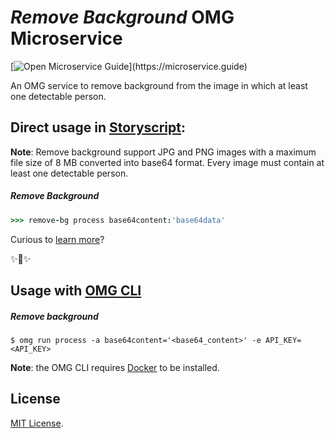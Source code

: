 # _Remove Background_ OMG Microservice

[![Open Microservice Guide](https://img.shields.io/badge/OMG%20Enabled-👍-green.svg?)](https://microservice.guide)

An OMG service to remove background from the image in which at least one detectable person.

## Direct usage in [Storyscript](https://storyscript.io/):

**Note**: Remove background support JPG and PNG images with a maximum file size of 8 MB converted into base64 format. Every image must contain at least one detectable person.

##### Remove Background
```coffee
>>> remove-bg process base64content:'base64data'
```

Curious to [learn more](https://docs.storyscript.io/)?

✨🍰✨

## Usage with [OMG CLI](https://www.npmjs.com/package/omg)

##### Remove background
```shell
$ omg run process -a base64content='<base64_content>' -e API_KEY=<API_KEY>
```

**Note**: the OMG CLI requires [Docker](https://docs.docker.com/install/) to be installed.

## License
[MIT License](https://github.com/omg-services/image-diff/blob/master/LICENSE).
